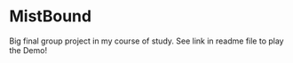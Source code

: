 # MistBound
Big final group project in my course of study. See link in readme file to play the Demo!
